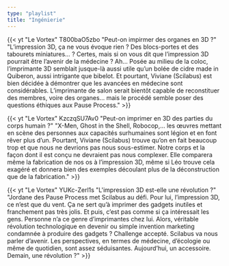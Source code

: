```yaml
---
type: "playlist"
title: "Ingénierie"
---
```



{{< yt "Le Vortex" T800baO5zbo "Peut-on impirmer des organes en 3D ?" "L’impression 3D, ça ne vous évoque rien ? Des blocs-portes et des tabourets miniatures… ? Certes, mais si on vous dit que l’impression 3D pourrait être l’avenir de la médecine ? Ah… Posée au milieu de la coloc, l’imprimante 3D semblait jusque-là aussi utile qu’un bolée de cidre made in Quiberon, aussi intrigante que bibelot. Et pourtant, Viviane (Scilabus) est bien décidée à démontrer que les avancées en médecine sont considérables. L’imprimante de salon serait bientôt capable de reconstituer des membres, voire des organes... mais le procédé semble poser des questions éthiques aux Pause Process." >}}

{{< yt "Le Vortex" KzczqSU7Av0 "Peut-on imprimer en 3D des parties du corps humain ?" "X-Men, Ghost in the Shell, Robocop,... les œuvres mettant en scène des personnes aux capacités surhumaines sont légion et en font rêver plus d’un. Pourtant, Viviane (Scilabus) trouve qu’on en fait beaucoup trop et que nous ne devrions pas nous sous-estimer. Notre corps et la façon dont il est conçu ne devraient pas nous complexer. Elle comparera même la fabrication de nos os à l’impression 3D, même si Léo trouve cela exagéré et donnera bien des exemples découlant plus de la déconstruction que de la fabrication." >}}

{{< yt "Le Vortex" YUKc-Zerl1s "L'impression 3D est-elle une révolution ?" "Jordane des Pause Process met Scilabus au défi. Pour lui, l’impression 3D, ce n’est que du vent. Ça ne sert qu’à imprimer des gadgets inutiles et franchement pas très jolis. Et puis, c’est pas comme si ça intéressait les gens. Personne n’a ce genre d’imprimantes chez lui. Alors, véritable révolution technologique en devenir ou simple invention marketing condamnée à produire des gadgets ? Challenge accepté. Scilabus va nous parler d’avenir. Les perspectives, en termes de médecine, d’écologie ou même de quotidien, sont assez séduisantes. Aujourd’hui, un accessoire. Demain, une révolution ?" >}}
